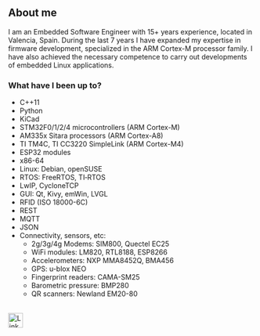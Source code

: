 ## About me

I am an Embedded Software Engineer with 15+ years experience, located in Valencia, Spain. During the last 7 years I have expanded my expertise in firmware development, specialized in the ARM Cortex-M processor family. I have also achieved the necessary competence to carry out developments of embedded Linux applications.

### What have I been up to?

* C++11
* Python
* KiCad
* STM32F0/1/2/4 microcontrollers (ARM Cortex-M)
* AM335x Sitara processors (ARM Cortex-A8)
* TI TM4C, TI CC3220 SimpleLink (ARM Cortex-M4)
* ESP32 modules
* x86-64
* Linux: Debian, openSUSE
* RTOS: FreeRTOS, TI‐RTOS
* LwIP, CycloneTCP
* GUI: Qt, Kivy, emWin, LVGL
* RFID (ISO 18000-6C)
* REST
* MQTT
* JSON
* Connectivity, sensors, etc:
  * 2g/3g/4g Modems: SIM800, Quectel EC25
  * WiFi modules: LM820, RTL8188, ESP8266
  * Accelerometers: NXP MMA8452Q, BMA456
  * GPS: u-blox NEO
  * Fingerprint readers: CAMA-SM25
  * Barometric pressure: BMP280
  * QR scanners: Newland EM20-80

<br>
<a href="https://www.linkedin.com/in/alfonsoespinosaortega/"><img src="https://content.linkedin.com/content/dam/me/brand/en-us/brand-home/logos/In-Blue-Logo.png.original.png" alt="LinkedIn" style="width:30px;"/></a>

